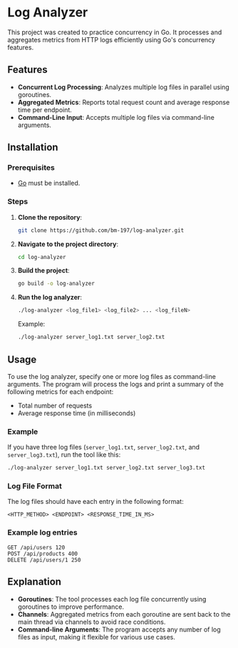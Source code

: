 # Log Analyzer

This project was created to practice concurrency in Go. It processes and aggregates metrics from HTTP logs efficiently using Go's concurrency features.

## Features

- **Concurrent Log Processing**: Analyzes multiple log files in parallel using goroutines.
- **Aggregated Metrics**: Reports total request count and average response time per endpoint.
- **Command-Line Input**: Accepts multiple log files via command-line arguments.

## Installation

### Prerequisites

- [Go](https://golang.org/dl/) must be installed.

### Steps

1. **Clone the repository**:
   ```bash
   git clone https://github.com/bm-197/log-analyzer.git
   ```
2. **Navigate to the project directory**:
    ```bash
    cd log-analyzer
    ```
3. **Build the project**:
    ```bash
    go build -o log-analyzer
    ```
4. **Run the log analyzer**:
    ```bash
    ./log-analyzer <log_file1> <log_file2> ... <log_fileN>
    ```
    Example:

    ```bash
    ./log-analyzer server_log1.txt server_log2.txt
    ```

## Usage

To use the log analyzer, specify one or more log files as command-line arguments. The program will process the logs and print a summary of the following metrics for each endpoint:

- Total number of requests
- Average response time (in milliseconds)

### Example

If you have three log files (`server_log1.txt`, `server_log2.txt`, and `server_log3.txt`), run the tool like this:

```bash
./log-analyzer server_log1.txt server_log2.txt server_log3.txt
```
### Log File Format

The log files should have each entry in the following format:

    <HTTP_METHOD> <ENDPOINT> <RESPONSE_TIME_IN_MS>

### Example log entries

    GET /api/users 120
    POST /api/products 400
    DELETE /api/users/1 250
   

## Explanation

- **Goroutines**: The tool processes each log file concurrently using goroutines to improve performance.
- **Channels**: Aggregated metrics from each goroutine are sent back to the main thread via channels to avoid race conditions.
- **Command-line Arguments**: The program accepts any number of log files as input, making it flexible for various use cases.



